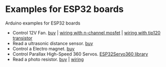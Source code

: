 # Examples for ESP32 boards
Arduino examples for ESP32 boards

- Control 12V Fan. [buy](https://www.mouser.ch/ProductDetail/369-EF80251S11UA99) | [wiring with n-channel mosfet](https://bildr.org/2012/03/rfp30n06le-arduino/) | [wiring with tip120 transistor](https://bildr.org/2011/03/high-power-control-with-arduino-and-tip120/)
- Read a ultrasonic distance sensor. [buy](https://www.mouser.ch/ProductDetail/713-101020010)
- Control a Electro magnet. [buy](https://www.mouser.ch/ProductDetail/713-101020073)
- Control Parallax High-Speed 360 Servos. [ESP32Servo360 library](https://github.com/ecal-mid/ESP32Servo360)
- Read a photo resistor. [buy](https://www.mouser.ch/ProductDetail/474-SEN-09088) | [wiring](https://www.instructables.com/How-to-use-a-photoresistor-or-photocell-Arduino-Tu/)
